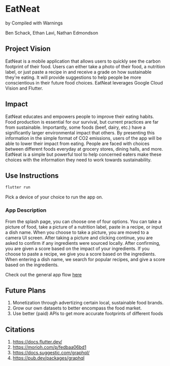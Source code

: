 # EatNeat

by Compiled with Warnings

Ben Schack, Ethan Lavi, Nathan Edmondson

## Project Vision

EatNeat is a mobile application that allows users to quickly see the carbon footprint of their food. Users can either take a photo of their food, a nutrition label, or just paste a recipe in and receive a grade on how sustainable they're eating. It will provide suggestions to help people be more conscientious in their future food choices. EatNeat leverages Google Cloud Vision and Flutter.

## Impact

EatNeat educates and empowers people to improve their eating habits. Food production is essential for our survival, but current practices are far from sustainable. Importantly, some foods (beef, dairy, etc.) have a significantly larger environmental impact that others. By presenting this information in the simple format of CO2 emissions, users of the app will be able to lower their impact from eating. People are faced with choices between different foods everyday at grocery stores, dining halls, and more. EatNeat is a simple but powerful tool to help concerned eaters make these choices with the information they need to work towards sustainability.

## Use Instructions

```bash
flutter run
```

Pick a device of your choice to run the app on.

### App Description

From the splash page, you can choose one of four options. You can take a picture of food, take a picture of a nutrition label, paste in a recipe, or input a dish name. When you choose to take a picture, you are moved to a camera UI screen. After taking a picture and clicking continue, you are asked to confirm if any ingredients were sourced locally. After confirming, you are given a score based on the impact of your ingredients. If you choose to paste a recipe, we give you a score based on the ingredients. When entering a dish name, we search for popular recipes, and give a score based on the ingredients.

Check out the general app flow [here](https://whimsical.com/flow-chart-Y9dgMHEdiKrmrwnXz2YJRJ)

## Future Plans

1. Monetization through advertizing certain local, sustainable food brands.
2. Grow our own datasets to better encompass the food market.
3. Use better (paid) APIs to get more accurate footprints of different foods

## Citations

1. <https://docs.flutter.dev/>
2. <https://morioh.com/p/fedbaa06bd1>
3. <https://docs.suggestic.com/graphql/>
4. <https://pub.dev/packages/graphql>
